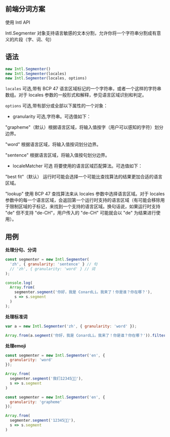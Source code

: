 ## 前端分词方案

使用 Intl API

Intl.Segmenter 对象支持语言敏感的文本分割，允许你将一个字符串分割成有意义的片段（字、词、句）

## 语法

```js
new Intl.Segmenter()
new Intl.Segmenter(locales)
new Intl.Segmenter(locales, options)
```

`locales` 可选,带有 BCP 47 语言区域标记的一个字符串，或者一个这样的字符串数组。对于 locales 参数的一般形式和解释，参见语言区域识别和判定。

`options` 可选,带有部分或全部以下属性的一个对象：

* granularity 可选,字符串。可选值如下：

"grapheme"（默认）根据语言区域，将输入值按字（用户可以感知的字符）划分边界。

"word" 根据语言区域，将输入值按词划分边界。

"sentence" 根据语言区域，将输入值按句划分边界。

* localeMatcher 可选 将要使用的语言区域匹配算法。可选值如下：

"best fit"（默认） 运行时可能会选择一个可能比查找算法的结果更加合适的语言区域。

"lookup" 使用 BCP 47 查找算法来从 locales 参数中选择语言区域。对于 locales 参数中的每一个语言区域，会返回第一个运行时支持的语言区域（有可能会移除用于限制区域的子标记，来找到一个支持的语言区域。换句话说，如果运行时支持 "de" 但不支持 "de-CH"，用户传入的 "de-CH" 可能就会以 "de" 为结果进行使用）。

## 用例

**处理分句、分词**

```js
const segmenter = new Intl.Segmenter(
  'zh', { granularity: 'sentence' } // 句
  // 'zh', { granularity: 'word' } // 词
);

console.log(
  Array.from(
    segmenter.segment('你好，我是 ConardLi。我来了！你是谁？你在哪？'),
    s => s.segment
  )
);
```

**处理标准词**

```js
var a = new Intl.Segmenter('zh', { granularity: 'word' });

Array.from(a.segment('你好，我是 ConardLi。我来了！你是谁？你在哪？')).filter(s => s.isWordLike).map(s => s.segment)
```

**处理emoji**

```js 
const segmenter = new Intl.Segmenter('en', {
  granularity: 'word'
});

Array.from(
  segmenter.segment('我们12345😵‍💫'),
  s => s.segment
)
```


```js
const segmenter = new Intl.Segmenter('en', {
  granularity: 'grapheme'
});

Array.from(
  segmenter.segment('12345😵‍💫'),
  s => s.segment
)
```
